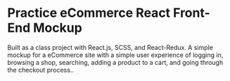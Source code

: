 # Practice eCommerce React Front-End Mockup

Built as a class project with React.js, SCSS, and React-Redux. A simple mockup for a eCommerce site with a simple user experience of logging in, browsing a shop, searching, adding a product to a cart, and going through the checkout process..
